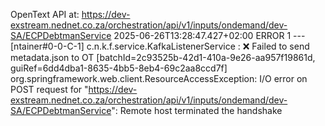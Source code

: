 OpenText API at: https://dev-exstream.nednet.co.za/orchestration/api/v1/inputs/ondemand/dev-SA/ECPDebtmanService
2025-06-26T13:28:47.427+02:00 ERROR 1 --- [ntainer#0-0-C-1] c.n.k.f.service.KafkaListenerService     : ❌ Failed to send metadata.json to OT [batchId=2c93525b-42d1-410a-9e26-aa957f19861d, guiRef=6dd4dba1-8635-4bb5-8eb4-69c2aa8ccd7f]
org.springframework.web.client.ResourceAccessException: I/O error on POST request for "https://dev-exstream.nednet.co.za/orchestration/api/v1/inputs/ondemand/dev-SA/ECPDebtmanService": Remote host terminated the handshake
